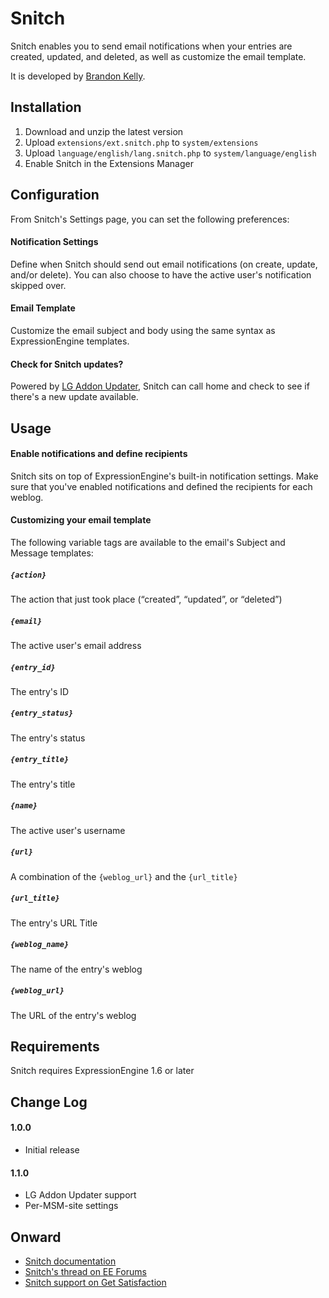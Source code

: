 
Snitch
======================================================================

Snitch enables you to send email notifications when your
entries are created, updated, and deleted, as well as customize
the email template.

It is developed by [Brandon Kelly](http://brandon-kelly.com/).


Installation
----------------------------------------------------------------------

1. Download and unzip the latest version
2. Upload `extensions/ext.snitch.php` to `system/extensions`
3. Upload `language/english/lang.snitch.php` to
   `system/language/english`
4. Enable Snitch in the Extensions Manager


Configuration
----------------------------------------------------------------------

From Snitch's Settings page, you can set the following preferences:

####  Notification Settings  #########################################
Define when Snitch should send out email notifications (on create,
update, and/or delete). You can also choose to have the active user's
notification skipped over.

####  Email Template  ################################################
Customize the email subject and body using the same syntax as
ExpressionEngine templates.

####  Check for Snitch updates?  #####################################
Powered by [LG Addon Updater](http://leevigraham.com/cms-customisation/expressionengine/lg-addon-updater/),
Snitch can call home and check to see if there's a new
update available.


Usage
----------------------------------------------------------------------

####  Enable notifications and define recipients  ####################
Snitch sits on top of ExpressionEngine's built-in notification
settings. Make sure that you've enabled notifications and defined the
recipients for each weblog.

####  Customizing your email template  ###############################
The following variable tags are available to the email's Subject and
Message templates:

##### `{action}`
  The action that just took place (“created”, “updated”, or “deleted”)

##### `{email}`
  The active user's email address

##### `{entry_id}`
  The entry's ID

##### `{entry_status}`
  The entry's status

##### `{entry_title}`
  The entry's title

##### `{name}`
  The active user's username

##### `{url}`
  A combination of the `{weblog_url}` and the `{url_title}`

##### `{url_title}`
  The entry's URL Title

##### `{weblog_name}`
  The name of the entry's weblog

##### `{weblog_url}`
  The URL of the entry's weblog


Requirements
----------------------------------------------------------------------
Snitch requires ExpressionEngine 1.6 or later


Change Log
----------------------------------------------------------------------

####  1.0.0  #########################################################
- Initial release

####  1.1.0  #########################################################
- LG Addon Updater support
- Per-MSM-site settings


Onward
----------------------------------------------------------------------

- [Snitch documentation](http://brandon-kelly.com/apps/snitch)
- [Snitch's thread on EE Forums](http://expressionengine.com/forums/viewthread/76075/)
- [Snitch support on Get Satisfaction](http://getsatisfaction.com/brandonkelly/products/brandonkelly_snitch)
